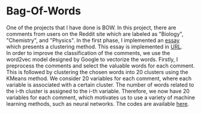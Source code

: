 # Bag-Of-Words
One of the projects that I have done is BOW. In this project, there are comments from users on the Reddit site which are labeled as "Biology", "Chemistry", and "Physics". In the first phase, I implemented an [essay](https://github.com/Snaseri2001/Bag-Of-Words/blob/main/1081158.pdf) which presents a clustering method. This essay is implemented in [URL](https://github.com/Snaseri2001/Bag-Of-Words/blob/main/Clustering.py). <br>
In order to improve the classification of the comments, we use the word2vec model designed by Google to vectorize the words.
Firstly, I preprocess the comments and select the valuable words for each comment. This is followed by clustering the chosen words into 20 clusters using the KMeans method. We consider 20 variables for each comment, where each variable is associated with a certain cluster. The number of words related to the i-th cluster is assigned to the i-th variable. Therefore, we now have 20 variables for each comment, which motivates us to use a variety of machine learning methods, such as neural networks. The codes are available [here](https://github.com/Snaseri2001/Bag-Of-Words/blob/main/BOW.ipynb).
